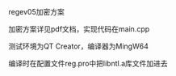 regev05加密方案

加密方案详见pdf文档，实现代码在main.cpp

测试环境为QT Creator，编译器为MingW64

编译时在配置文件reg.pro中把libntl.a库文件加进去
